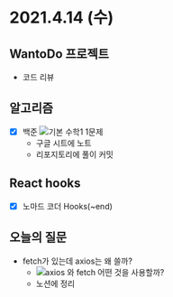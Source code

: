 # 2021.4.14 (수)

## WantoDo 프로젝트

- 코드 리뷰

## 알고리즘

- [x] 백준 ![기본 수학1](https://www.acmicpc.net/step/8) 1문제
  - 구글 시트에 노트
  - 리포지토리에 풀이 커밋

## React hooks

- [x] 노마드 코더 Hooks(~end)

## 오늘의 질문

- fetch가 있는데 axios는 왜 쓸까?
  - ![axios 와 fetch 어떤 것을 사용할까?](https://hoorooroob.tistory.com/entry/React-React-Naive-TIPS-axios-%EC%99%80-fetch-%EC%96%B4%EB%96%A4-%EA%B2%83%EC%9D%84-%EC%82%AC%EC%9A%A9%ED%95%A0%EA%B9%8C)
  - 노션에 정리
